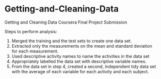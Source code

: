 # Getting-and-Cleaning-Data
Getting and Cleaning Data Coursera Final Project Submission

Steps to perform analysis:

1. Merged the training and the test sets to create one data set.
2. Extracted only the measurements on the mean and standard deviation for each measurement.
3. Used descriptive activity names to name the activities in the data set
4. Appropriately labelled the data set with descriptive variable names.
5. From the data set in step 4, created a second, independent tidy data set with the average of each variable for each activity and each subject.
